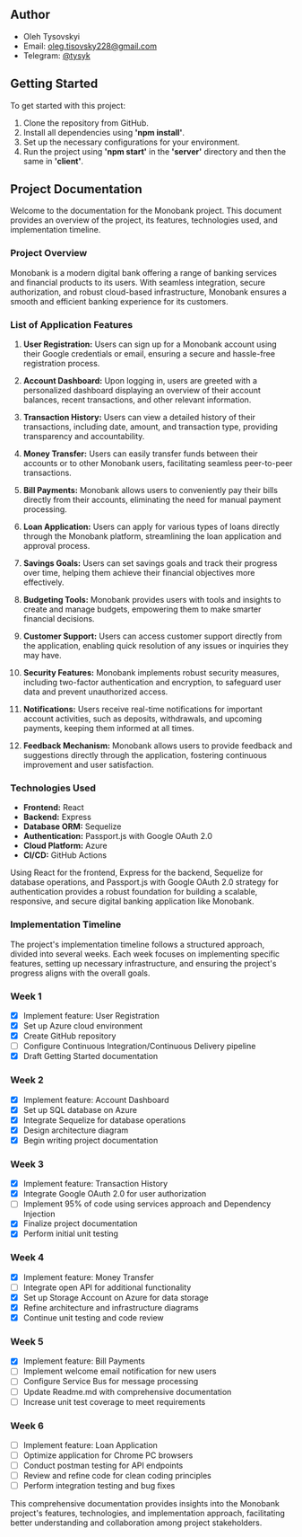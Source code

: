 ## Author

- Oleh Tysovskyi
- Email: oleg.tisovsky228@gmail.com
- Telegram: [@tysyk](https://t.me/@tysyk)

## Getting Started

To get started with this project:

1. Clone the repository from GitHub.
2. Install all dependencies using **'npm install'**.
3. Set up the necessary configurations for your environment.
4. Run the project using **'npm start'** in the **'server'** directory and then the same in **'client'**.

## Project Documentation

Welcome to the documentation for the Monobank project. This document provides an overview of the project, its features, technologies used, and implementation timeline.

### Project Overview

Monobank is a modern digital bank offering a range of banking services and financial products to its users. With seamless integration, secure authorization, and robust cloud-based infrastructure, Monobank ensures a smooth and efficient banking experience for its customers.

### List of Application Features

1. **User Registration:** Users can sign up for a Monobank account using their Google credentials or email, ensuring a secure and hassle-free registration process.

2. **Account Dashboard:** Upon logging in, users are greeted with a personalized dashboard displaying an overview of their account balances, recent transactions, and other relevant information.

3. **Transaction History:** Users can view a detailed history of their transactions, including date, amount, and transaction type, providing transparency and accountability.

4. **Money Transfer:** Users can easily transfer funds between their accounts or to other Monobank users, facilitating seamless peer-to-peer transactions.

5. **Bill Payments:** Monobank allows users to conveniently pay their bills directly from their accounts, eliminating the need for manual payment processing.

6. **Loan Application:** Users can apply for various types of loans directly through the Monobank platform, streamlining the loan application and approval process.

7. **Savings Goals:** Users can set savings goals and track their progress over time, helping them achieve their financial objectives more effectively.

8. **Budgeting Tools:** Monobank provides users with tools and insights to create and manage budgets, empowering them to make smarter financial decisions.

9. **Customer Support:** Users can access customer support directly from the application, enabling quick resolution of any issues or inquiries they may have.

10. **Security Features:** Monobank implements robust security measures, including two-factor authentication and encryption, to safeguard user data and prevent unauthorized access.

11. **Notifications:** Users receive real-time notifications for important account activities, such as deposits, withdrawals, and upcoming payments, keeping them informed at all times.

12. **Feedback Mechanism:** Monobank allows users to provide feedback and suggestions directly through the application, fostering continuous improvement and user satisfaction.

### Technologies Used

- **Frontend:** React
- **Backend:** Express
- **Database ORM:** Sequelize
- **Authentication:** Passport.js with Google OAuth 2.0
- **Cloud Platform:** Azure
- **CI/CD:** GitHub Actions

Using React for the frontend, Express for the backend, Sequelize for database operations, and Passport.js with Google OAuth 2.0 strategy for authentication provides a robust foundation for building a scalable, responsive, and secure digital banking application like Monobank.

### Implementation Timeline

The project's implementation timeline follows a structured approach, divided into several weeks. Each week focuses on implementing specific features, setting up necessary infrastructure, and ensuring the project's progress aligns with the overall goals.

### Week 1

- [x] Implement feature: User Registration
- [x] Set up Azure cloud environment
- [x] Create GitHub repository
- [ ] Configure Continuous Integration/Continuous Delivery pipeline
- [x] Draft Getting Started documentation

### Week 2

- [x] Implement feature: Account Dashboard
- [x] Set up SQL database on Azure
- [x] Integrate Sequelize for database operations
- [x] Design architecture diagram
- [x] Begin writing project documentation

### Week 3

- [x] Implement feature: Transaction History
- [x] Integrate Google OAuth 2.0 for user authorization
- [ ] Implement 95% of code using services approach and Dependency Injection
- [x] Finalize project documentation
- [x] Perform initial unit testing

### Week 4

- [x] Implement feature: Money Transfer
- [ ] Integrate open API for additional functionality
- [x] Set up Storage Account on Azure for data storage
- [x] Refine architecture and infrastructure diagrams
- [x] Continue unit testing and code review

### Week 5
- [x] Implement feature: Bill Payments
- [ ] Implement welcome email notification for new users
- [ ] Configure Service Bus for message processing
- [ ] Update Readme.md with comprehensive documentation
- [ ] Increase unit test coverage to meet requirements

### Week 6
- [ ] Implement feature: Loan Application
- [ ] Optimize application for Chrome PC browsers
- [ ] Conduct postman testing for API endpoints
- [ ] Review and refine code for clean coding principles
- [ ] Perform integration testing and bug fixes

This comprehensive documentation provides insights into the Monobank project's features, technologies, and implementation approach, facilitating better understanding and collaboration among project stakeholders.
